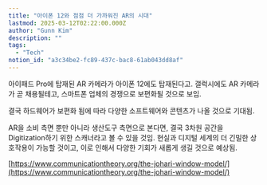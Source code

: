```yaml
---
title: "아이폰 12와 점점 더 가까워진 AR의 시대"
lastmod: 2025-03-12T02:22:00.000Z
author: "Gunn Kim"
description: ""
tags:
  - "Tech"
notion_id: "a3c34be2-fc89-437c-bac8-61ab043dd8af"
---
```


아이패드 Pro에 탑재된 AR 카메라가 아이폰 12에도 탑재된다고. 갤럭시에도 AR 카메라가 곧 채용될테고, 스마트폰 업체의 경쟁으로 보편화될 것으로 보임.

결국 하드웨어가 보편화 됨에 따라 다양한 소프트웨어와 콘텐츠가 나올 것으로 기대됨.

AR을 소비 측면 뿐만 아니라 생산도구 측면으로 본다면, 결국 3차원 공간을 Digitization하기 위한 스캐너라고 볼 수 있을 것임. 현실과 디지털 세계의 더 긴밀한 상호작용이 가능할 것이고, 이로 인해서 다양한 기회가 새롭게 생길 것으로 예상됨. 


[https://www.communicationtheory.org/the-johari-window-model/](https://www.communicationtheory.org/the-johari-window-model/)



